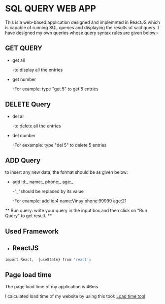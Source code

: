 
# SQL QUERY WEB APP

This is a web-based application designed and implemnted in ReactJS which is capable of running SQL queries and displaying the results of said query.
I have designed my own queries whose query syntax rules are given below:-

## GET QUERY

* get all

    -to display all the entries

* get number
  
    -For example: type "get 5" to get 5 entries

## DELETE Query
* del all

    -to delete all the entries

* del number

    -For eexample: type "del 5" to delete 5 entries

## ADD Query
to insert any new data, the format should be as given below:

* add id:_ name:_ phone:_ age:_

    -"_"should be replaced by its value

    -For example: add id:4 name:Vinay phone:99999 age:21

** Run query: write your query in the input box and then click on "Run Query" to get result. **


## Used Framework

- ReactJS
   -
```bash
import React,  {useState} from 'react';
```



## Page load time
  The page load time of my application is 46ms.

  I calculated load time of my website by using this tool:
  [Load time tool](https://tool.pingdom.com/#60410cfa03800000)

  
